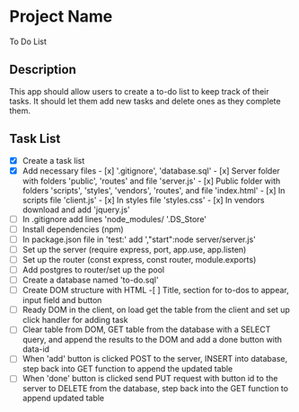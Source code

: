 # Project Name

To Do List


## Description

This app should allow users to create a to-do list to keep track of their tasks. It should let them add new tasks and delete ones as they complete them.

## Task List

- [x] Create a task list
- [x] Add necessary files
        - [x] '.gitignore', 'database.sql'
        - [x] Server folder with folders 'public', 'routes' and file 'server.js'
        - [x] Public folder with folders 'scripts', 'styles', 'vendors', 'routes', 
                and file 'index.html'
        - [x] In scripts file 'client.js'
        - [x] In styles file 'styles.css'
        - [x] In vendors download and add 'jquery.js'
- [ ] In .gitignore add lines 'node_modules/
                              '.DS_Store'
- [ ] Install dependencies (npm)
- [ ] In package.json file in 'test:' add ',"start":node server/server.js'
- [ ] Set up the server (require express, port, app.use, app.listen)
- [ ] Set up the router (const express, const router, module.exports)
- [ ] Add postgres to router/set up the pool
- [ ] Create a database named 'to-do.sql'
- [ ] Create DOM structure with HTML
        -[ ] Title, section for to-dos to appear, input field and button
- [ ] Ready DOM in the client, on load get the table from the client and set up 
      click handler for adding task
- [ ] Clear table from DOM, GET table from the database with a SELECT query, and 
       append the results to the DOM and add a done button with data-id 
- [ ]  When 'add' button is clicked POST to the server, INSERT into database, step 
       back into GET function to append the updated table
- [ ]  When 'done' button is clicked send PUT request with button id to the server 
       to DELETE from the database, step back into the GET function to append updated table